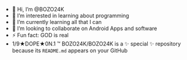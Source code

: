 - 👋 Hi, I’m @BOZO24K
- 👀 I’m interested in learning about programming 
- 🌱 I’m currently learning all that I can
- 💞️ I’m looking to collaborate on Android Apps and software
- ⚡ Fun fact: GOD is real
- 1/9★DOPE★0N.1 ™
BOZO24K/BOZO24K is a ✨ special ✨ repository because its `README.md` appears on your GitHub 

